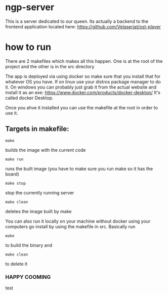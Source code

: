 # ngp-server
This is a server dedicated to our queen. Its actually a backend to the frontend application located here: https://github.com/Velaseriat/ost-player

# how to run
There are 2 makefiles which makes all this happen. One is at the root of the project and the other is in the src directory

The app is deployed via using docker so make sure that you install that for whatever OS you have. If on linux use your distros package manager to do it.
On windows you can probably just grab it from the actual website and install it as an exe: https://www.docker.com/products/docker-desktop/
It's called docker Desktop.

Once you ahve it installed you can use the makefile at the root in order to use it.

## Targets in makefile:

```
make
```
builds the image with the current code

```
make run
```
runs the built image (you have to make sure you run make so it has the board)
    
```
make stop
```
stop the currently running server
    
```
make clean
```
deletes the image built by make

You can also run it locally on your machine without docker using your computers go install by using the makefile in src. Basically
run 
```
make 
```
to build the binary and 

```
make clean
```
to delete it

### HAPPY COOMING

test
